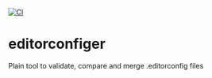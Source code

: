 [![CI](https://github.com/aegoroff/solt/actions/workflows/ci.yml/badge.svg)](https://github.com/aegoroff/solt/actions/workflows/ci.yml)

# editorconfiger
Plain tool to validate, compare and merge .editorconfig files
